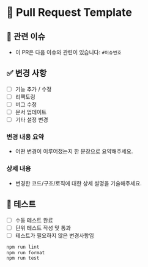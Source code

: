 # 🚀 Pull Request Template

## 📌 관련 이슈
- 이 PR은 다음 이슈와 관련이 있습니다: `#이슈번호`

## ✅ 변경 사항
- [ ] 기능 추가 / 수정
- [ ] 리팩토링
- [ ] 버그 수정
- [ ] 문서 업데이트
- [ ] 기타 설정 변경

### 변경 내용 요약
- 어떤 변경이 이루어졌는지 한 문장으로 요약해주세요.

### 상세 내용
- 변경한 코드/구조/로직에 대한 상세 설명을 기술해주세요.

## 🧪 테스트
- [ ] 수동 테스트 완료
- [ ] 단위 테스트 작성 및 통과
- [ ] 테스트가 필요하지 않은 변경사항임

```bash
npm run lint
npm run format
npm run test

